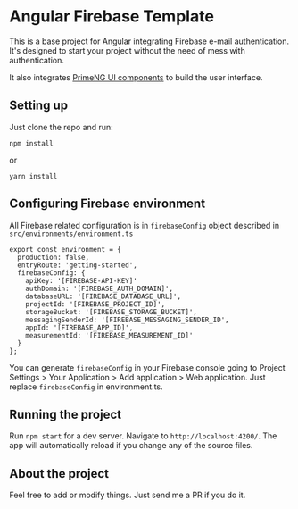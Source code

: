 # Angular Firebase Template

This is a base project for Angular integrating Firebase e-mail authentication. It's designed to start your project without the need of mess with authentication.

It also integrates [PrimeNG UI components](https://www.primefaces.org/primeng/#/) to build the user interface.

## Setting up

Just clone the repo and run:

`npm install`

or

`yarn install`

## Configuring Firebase environment

All Firebase related configuration is in `firebaseConfig` object described in `src/environments/environment.ts`

```
export const environment = {
  production: false,
  entryRoute: 'getting-started',
  firebaseConfig: {
    apiKey: '[FIREBASE-API-KEY]'
    authDomain: '[FIREBASE_AUTH_DOMAIN]',
    databaseURL: '[FIREBASE_DATABASE_URL]',
    projectId: '[FIREBASE_PROJECT_ID]',
    storageBucket: '[FIREBASE_STORAGE_BUCKET]',
    messagingSenderId: '[FIREBASE_MESSAGING_SENDER_ID',
    appId: '[FIREBASE_APP_ID]',
    measurementId: '[FIREBASE_MEASUREMENT_ID]'
  }
};
```

You can generate `firebaseConfig` in your Firebase console going to Project Settings > Your Application > Add application > Web application. Just replace `firebaseConfig` in environment.ts.

## Running the project

Run `npm start` for a dev server. Navigate to `http://localhost:4200/`. The app will automatically reload if you change any of the source files.

## About the project

Feel free to add or modify things. Just send me a PR if you do it.